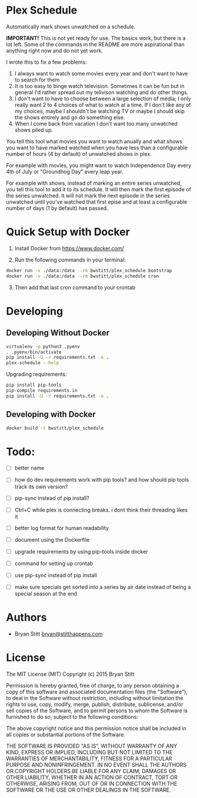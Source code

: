 # Plex Schedule

Automatically mark shows unwatched on a schedule.

**IMPORTANT!** This is not yet ready for use. The basics work, but there is a lot left. Some of the commands in the README are more aspirational than anything right now and do not yet work.

I wrote this to fix a few problems:

1. I always want to watch some movies every year and don't want to have to search for them
2. It is too easy to binge watch television. Sometimes it can be fun but in general I'd rather spread out my telivison watching and do other things.
3. I don't want to have to choose between a large selection of media; I only really want 2 to 4 choices of what to watch at a time. If I don't like any of my choices, maybe I shouldn't be watching TV or maybe I should skip the shows entirely and go do something else.
4. When I come back from vacation I don't want too many unwatched shows piled up.

You tell this tool what movies you want to watch anually and what shows you want to have marked watched when you have less than a configurable number of hours (4 by default) of unwatched shows in plex.

For example with movies, you might want to watch Independence Day every 4th of July or "Groundhog Day" every leap year.

For example with shows, instead of marking an entire series unwatched, you tell this tool to add it to its schedule. It will then mark the first episode of the series unwatched. It will not mark the next episode in the series unwatched until you've watched that first epise and at least a configurable number of days (1 by default) has passed.


# Quick Setup with Docker

1. Install Docker from https://www.docker.com/

2. Run the following commands in your terminal:
```bash
docker run -v ./data:/data --rm bwstitt/plex_schedule bootstrap
docker run -v ./data:/data --rm bwstitt/plex_schedule cron
```

3. Then add that last cron command to your crontab


# Developing

## Developing Without Docker

```bash
virtualenv -p python3 .pyenv
. .pyenv/bin/activate
pip install -U -r requirements.txt -e .
plex-schedule --help
```

Upgrading requirements:

```bash
pip install pip-tools
pip-compile requirements.in
pip install -U -r requirements.txt -e .
```

## Developing with Docker

```bash
docker build -t bwstitt/plex_schedule
```


# Todo:

 - [ ] better name
 - [ ] how do dev requirements work with pip tools? and how should pip tools track its own version?
 - [ ] pip-sync instead of pip install?
 - [ ] Ctrl+C while plex is connecting breaks. i dont think their threading likes it
 - [ ] better log format for human readability
 - [ ] document using the Dockerfile
 - [ ] upgrade requirements by using pip-tools inside docker
 - [ ] command for setting up crontab
 - [ ] use pip-sync instead of pip install
 - [ ] make sure specials get sorted into a series by air date instead of being a special season at the end


# Authors

- Bryan Stitt <bryan@stitthappens.com>


# License

The MIT License (MIT)
Copyright (c) 2015 Bryan Stitt

Permission is hereby granted, free of charge, to any person obtaining a copy of this software and associated documentation files (the "Software"), to deal in the Software without restriction, including without limitation the rights to use, copy, modify, merge, publish, distribute, sublicense, and/or sell copies of the Software, and to permit persons to whom the Software is furnished to do so, subject to the following conditions:

The above copyright notice and this permission notice shall be included in all copies or substantial portions of the Software.

THE SOFTWARE IS PROVIDED "AS IS", WITHOUT WARRANTY OF ANY KIND, EXPRESS OR IMPLIED, INCLUDING BUT NOT LIMITED TO THE WARRANTIES OF MERCHANTABILITY, FITNESS FOR A PARTICULAR PURPOSE AND NONINFRINGEMENT. IN NO EVENT SHALL THE AUTHORS OR COPYRIGHT HOLDERS BE LIABLE FOR ANY CLAIM, DAMAGES OR OTHER LIABILITY, WHETHER IN AN ACTION OF CONTRACT, TORT OR OTHERWISE, ARISING FROM, OUT OF OR IN CONNECTION WITH THE SOFTWARE OR THE USE OR OTHER DEALINGS IN THE SOFTWARE.
